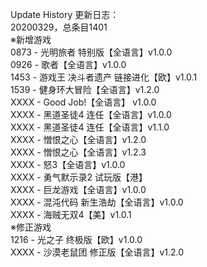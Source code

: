 Update History 更新日志：  
20200329，总条目1401  
※新增游戏  
0873 - 光明旅者 特别版【全语言】v1.0.0  
0926 - 歌者【全语言】v1.0.0  
1453 - 游戏王 决斗者遗产 链接进化【欧】v1.0.1  
1539 - 健身环大冒险【全语言】v1.2.0  
XXXX - Good Job!【全语言】 v1.0.0  
XXXX - 黑道圣徒4 连任【全语言】v1.0.0  
XXXX - 黑道圣徒4 连任【全语言】v1.1.0  
XXXX - 憎恨之心【全语言】v1.2.0  
XXXX - 憎恨之心【全语言】v1.2.3  
XXXX - 怒3【全语言】v1.0.0  
XXXX - 勇气默示录2 试玩版【港】  
XXXX - 巨龙游戏【全语言】v1.0.0  
XXXX - 混沌代码 新生浩劫【全语言】v1.0.0  
XXXX - 海贼无双4【美】v1.0.1  
※修正游戏  
1216 - 光之子 终极版【欧】v1.0.0  
XXXX - 沙漠老鼠团 修正版【全语言】v1.2.0

